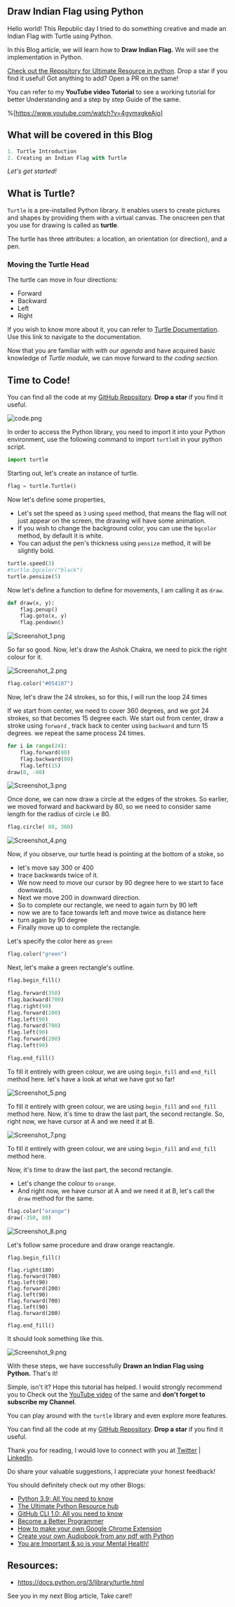 ## Draw Indian Flag using Python

Hello world! This Republic day I tried to do something creative and made an Indian Flag with Turtle using Python. 


In this Blog article, we will learn how to **Draw Indian Flag.** We will see the implementation in Python.

[Check out the Repository for Ultimate Resource in python](https://github.com/ayushi7rawat/Ultimate-Python-Resource-Hub). Drop a star if you find it useful! Got anything to add? Open a PR on the same!

You can refer to my **YouTube video Tutorial** to see a working tutorial for better Understanding and a step by step Guide of the same. 

%[https://www.youtube.com/watch?v=4gvmxgkeAjo]

## What will be covered in this Blog

```python
1. Turtle Introduction
2. Creating an Indian Flag with Turtle
```

*Let's get started!*

## What is Turtle?

`Turtle` is a pre-installed Python library. It enables users to create pictures and shapes by providing them with a virtual canvas. The onscreen pen that you use for drawing is called as **turtle**. 

The turtle has three attributes: a location, an orientation (or direction), and a pen.

### Moving the Turtle Head

The turtle can move in four directions:

- Forward
- Backward
- Left
- Right

If you wish to know more about it, you can refer to [Turtle Documentation](https://docs.python.org/3/library/turtle.html). Use this link to navigate to the documentation.

Now that you are familiar with *with our agenda* and have acquired basic knowledge of *Turtle module,* we can move forward to *the coding section.*

## Time to Code!

You can find all the code at my [GitHub Repository](https://github.com/ayushi7rawat/Youtube-Projects/tree/master/Indidan%20Flag%20with%20Turtle). **Drop a star** if you find it useful.


![code.png](https://cdn.hashnode.com/res/hashnode/image/upload/v1611631708172/WGkUuBCqu.png)

In order to access the Python library, you need to import it into your Python environment, use the following command to import `turtle`it in your python script.

```python
import turtle
```

Starting out, let's create an instance of turtle. 

```python
flag = turtle.Turtle()
```

Now let's define some properties, 

- Let's set the speed as `3` using `speed` method, that means the flag will not just appear on the screen, the drawing will have some animation. 
- If you wish to change the background color, you can use the `bgcolor` method, by default it is white. 
- You can adjust the pen's thickness using `pensize` method, it will be slightly bold.

```python
turtle.speed(3)
#turtle.bgcolor("black")
turtle.pensize(5)
```

Now let's define a function to define for movements, I am calling it as `draw`.

```python
def draw(x, y):
    flag.penup()
    flag.goto(x, y)
    flag.pendown()
```

![Screenshot_1.png](https://cdn.hashnode.com/res/hashnode/image/upload/v1611631726931/4NWd3hMjG.png)

So far so good. Now, let's draw the Ashok Chakra, we need to pick the right colour for it.

![Screenshot_2.png](https://cdn.hashnode.com/res/hashnode/image/upload/v1611631913717/nUJEPUfgy.png)

```python
flag.color("#054187")
```
Now, let's draw the 24 strokes, so for this, I will run the loop 24 times

If we start from center, we need to cover 360 degrees, and we got 24 strokes, so that becomes 15 degree each. We start out from center, draw a stroke using `forward` , track back to center using `backward` and turn 15 degrees. we repeat the same process 24 times. 

```python
for i in range(24):
    flag.forward(80)
    flag.backward(80)
    flag.left(15)
draw(0, -80)
```

![Screenshot_3.png](https://cdn.hashnode.com/res/hashnode/image/upload/v1611632066062/Nv01D-oPo.png)

Once done, we can now draw a circle at the edges of the strokes. So earlier, we moved forward and backward by 80, so we need to consider same length for the radius of circle i.e 80.

```python
flag.circle( 80, 360)
```

![Screenshot_4.png](https://cdn.hashnode.com/res/hashnode/image/upload/v1611632204829/enlhLfMMn.png)

Now, if you observe, our turtle head is pointing at the bottom of a stoke, so 

- let's move say 300 or 400
- trace backwards twice of it. 
- We now need to move our cursor by 90 degree here to we start to face downwards.
- Next we move 200 in downward direction.
- So to complete our rectangle, we need to again turn by 90 left
- now we are to face towards left and move twice as distance here
- turn again by 90 degree
- Finally move up to complete the rectangle. 

Let's specify the color here as `green`

```python
flag.color("green")
```

Next, let's make a green rectangle's outline.

```python
flag.begin_fill()

flag.forward(350)
flag.backward(700)
flag.right(90)
flag.forward(200)
flag.left(90)
flag.forward(700)
flag.left(90)
flag.forward(200)
flag.left(90)

flag.end_fill()
```

To fill it entirely with green colour, we are using `begin_fill` and `end_fill` method here. let's have a look at what we have got so far!

![Screenshot_5.png](https://cdn.hashnode.com/res/hashnode/image/upload/v1611652648010/1ZgkPs_pU.png)

To fill it entirely with green colour, we are using `begin_fill` and `end_fill` method here. Now, it's time to draw the last part, the second rectangle. So, right now, we have cursor at A and we need it at B.


![Screenshot_7.png](https://cdn.hashnode.com/res/hashnode/image/upload/v1611656117253/utRxwRj0B.png)


To fill it entirely with green colour, we are using `begin_fill` and `end_fill` method here. 

Now, it's time to draw the last part, the second rectangle. 

- Let's change the colour to `orange`. 
- And right now, we have cursor at A and we need it at B, let's call the `draw` method for the same.

```python
flag.color("orange")
draw(-350, 80)
```

![Screenshot_8.png](https://cdn.hashnode.com/res/hashnode/image/upload/v1611656359119/HKrO7ggxS.png)

Let's follow same procedure and draw orange reactangle.

```
flag.begin_fill()

flag.right(180)
flag.forward(700)
flag.left(90)
flag.forward(200)
flag.left(90)
flag.forward(700)
flag.left(90)
flag.forward(200)

flag.end_fill()
```

It should look something like this.

![Screenshot_9.png](https://cdn.hashnode.com/res/hashnode/image/upload/v1611656619374/-Sv8CiD3x.png)



With these steps, we have successfully **Drawn an Indian Flag using Python.** That's it! 

Simple, isn't it? Hope this tutorial has helped. I would strongly recommend you to Check out the [YouTube video](https://www.youtube.com/watch?v=4gvmxgkeAjo) of the same and **don't forget to subscribe my Channel**.

You can play around with the `turtle` library and even explore more features. 

You can find all the code at my [GitHub Repository](https://github.com/ayushi7rawat/Youtube-Projects/tree/master/Indidan%20Flag%20with%20Turtle). **Drop a star** if you find it useful.

Thank you for reading, I would love to connect with you at [Twitter](https://twitter.com/ayushi7rawat) | [LinkedIn](https://www.linkedin.com/in/ayushi7rawat/).

Do share your valuable suggestions, I appreciate your honest feedback!

You should definitely check out my other Blogs:

- [Python 3.9: All You need to know](https://ayushirawat.com/python-39-all-you-need-to-know)
- [The Ultimate Python Resource hub](https://ayushirawat.com/the-ultimate-python-resource-hub)
- [GitHub CLI 1.0: All you need to know](https://ayushirawat.com/github-cli-10-all-you-need-to-know)
- [Become a Better Programmer](https://ayushirawat.com/become-a-better-programmer)
- [How to make your own Google Chrome Extension](https://ayushirawat.com/how-to-make-your-own-google-chrome-extension-1)
- [Create your own Audiobook from any pdf with Python](https://ayushirawat.com/create-your-own-audiobook-from-any-pdf-with-python)
- [You are Important & so is your Mental Health!](https://ayushirawat.com/you-are-important-and-so-is-your-mental-health)

## Resources:

- https://docs.python.org/3/library/turtle.html

See you in my next Blog article, Take care!!